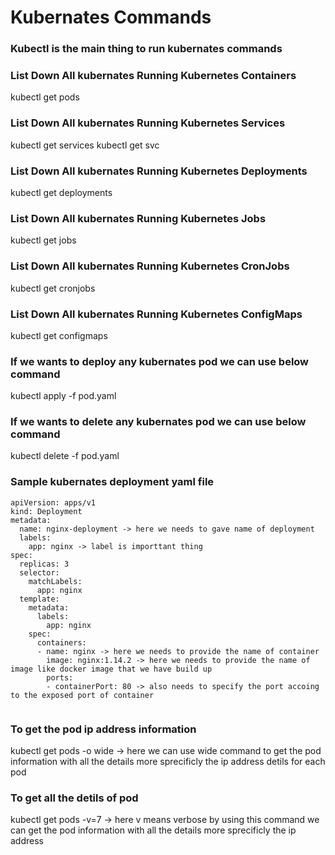 # Kubernates Commands

### Kubectl is the main thing to run kubernates commands

### List Down All kubernates Running Kubernetes Containers
kubectl get pods

### List Down All kubernates Running Kubernetes Services
kubectl get services 
kubectl get svc

### List Down All kubernates Running Kubernetes Deployments
kubectl get deployments

### List Down All kubernates Running Kubernetes Jobs
kubectl get jobs

### List Down All kubernates Running Kubernetes CronJobs
kubectl get cronjobs

### List Down All kubernates Running Kubernetes ConfigMaps
kubectl get configmaps

### If we wants to deploy any kubernates pod we can use below command

kubectl apply -f pod.yaml

### If we wants to delete any kubernates pod we can use below command

kubectl delete -f pod.yaml

### Sample kubernates deployment yaml file

```
apiVersion: apps/v1
kind: Deployment
metadata:
  name: nginx-deployment -> here we needs to gave name of deployment
  labels:
    app: nginx -> label is importtant thing
spec:
  replicas: 3
  selector:
    matchLabels:
      app: nginx 
  template:
    metadata:
      labels:
        app: nginx
    spec:
      containers:
      - name: nginx -> here we needs to provide the name of container
        image: nginx:1.14.2 -> here we needs to provide the name of image like docker image that we have build up
        ports:
        - containerPort: 80 -> also needs to specify the port accoing to the exposed port of container


```

### To get the pod ip address information 

kubectl get pods -o wide -> here we can use wide command to get the pod information with all the  details more sprecificly the ip address detils for each pod

### To get all the detils of pod
kubectl get pods -v=7  -> here v means verbose by using this command we can get the pod information with all the  details more sprecificly the ip address

